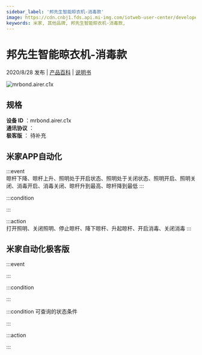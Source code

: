 ```yaml
---
sidebar_label: '邦先生智能晾衣机-消毒款'
image: https://cdn.cnbj1.fds.api.mi-img.com/iotweb-user-center/developer_1679071135375p6bCHMUe.png?GalaxyAccessKeyId=AKVGLQWBOVIRQ3XLEW&Expires=9223372036854775807&Signature=sF8yOUJqy7viQRsxN+k96wLlyeA=
keywords: 米家, 其他品牌, 邦先生智能晾衣机-消毒款, 
---
```

# 邦先生智能晾衣机-消毒款

2020/8/28 发布 | [产品百科](https://home.mi.com/webapp/content/baike/product/index.html?model=mrbond.airer.c1x/) | [说明书](https://home.mi.com/views/introduction.html?model=mrbond.airer.c1x&region=cn)

![mrbond.airer.c1x](https://cdn.cnbj1.fds.api.mi-img.com/iotweb-user-center/developer_1679071135375p6bCHMUe.png?GalaxyAccessKeyId=AKVGLQWBOVIRQ3XLEW&Expires=9223372036854775807&Signature=sF8yOUJqy7viQRsxN+k96wLlyeA=)

## 规格  
> 
**设备 ID** ：mrbond.airer.c1x  
**通讯协议** ：  
**极客版**  ： 待补充 


## 米家APP自动化  

:::event  
晾杆下降、晾杆上升、照明处于开启状态、照明处于关闭状态、照明开启、照明关闭、消毒开启、消毒关闭、晾杆升到最高、晾杆降到最低
:::

:::condition  

:::

:::action   
打开照明、关闭照明、停止晾杆、降下晾杆、升起晾杆、开启消毒、关闭消毒
:::

## 米家自动化极客版  

:::event  

:::

:::condition  

:::

:::condition 可查询的状态条件  

:::

:::action  

:::

        
